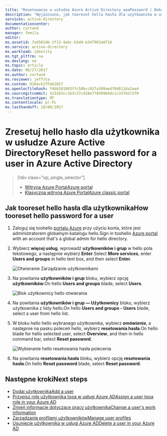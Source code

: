 ```yaml
---
title: "Resetowanie w usłudze Azure Active Directory aaaPassword | Dokumentacja firmy Microsoft"
description: "Wyjaśniono, jak tooreset hello hasła dla użytkownika w usłudze Azure Active Directory"
services: active-directory
documentationcenter: 
author: curtand
manager: femila
editor: 
ms.assetid: fad5624b-2f13-4abc-b3d4-b347903a8f16
ms.service: active-directory
ms.workload: identity
ms.tgt_pltfrm: na
ms.devlang: na
ms.topic: article
ms.date: 06/27/2017
ms.author: curtand
ms.reviewer: jeffsta
ms.custom: H1Hack27Feb2017
ms.openlocfilehash: f4bb201803ffc50bcc937a309ae4f0d613da2ae4
ms.sourcegitcommit: 523283cc1b3c37c428e77850964dc1c33742c5f0
ms.translationtype: MT
ms.contentlocale: pl-PL
ms.lasthandoff: 10/06/2017
---
```

# <a name="reset-hello-password-for-a-user-in-azure-active-directory"></a><span data-ttu-id="04f51-103">Zresetuj hello hasło dla użytkownika w usłudze Azure Active Directory</span><span class="sxs-lookup"><span data-stu-id="04f51-103">Reset hello password for a user in Azure Active Directory</span></span>
> [!div class="op_single_selector"]
> * [<span data-ttu-id="04f51-104">Witryna Azure Portal</span><span class="sxs-lookup"><span data-stu-id="04f51-104">Azure portal</span></span>](active-directory-users-reset-password-azure-portal.md)
> * [<span data-ttu-id="04f51-105">Klasyczna witryna Azure Portal</span><span class="sxs-lookup"><span data-stu-id="04f51-105">Azure classic portal</span></span>](active-directory-create-users-reset-password.md)
>
>

## <a name="how-tooreset-hello-password-for-a-user"></a><span data-ttu-id="04f51-106">Jak tooreset hello hasła dla użytkownika</span><span class="sxs-lookup"><span data-stu-id="04f51-106">How tooreset hello password for a user</span></span>
1. <span data-ttu-id="04f51-107">Zaloguj się toohello [portalu Azure](https://portal.azure.com) przy użyciu konta, które jest administratorem globalnym katalogu hello.</span><span class="sxs-lookup"><span data-stu-id="04f51-107">Sign in toohello [Azure portal](https://portal.azure.com) with an account that's a global admin for hello directory.</span></span>
2. <span data-ttu-id="04f51-108">Wybierz **więcej usług**, wprowadź **użytkowników i grup** w hello pola tekstowego, a następnie wybierz **Enter**.</span><span class="sxs-lookup"><span data-stu-id="04f51-108">Select **More services**, enter **Users and groups** in hello text box, and then select **Enter**.</span></span>

   ![Otwieranie Zarządzanie użytkownikami](./media/active-directory-users-reset-password-azure-portal/create-users-user-management.png)
3. <span data-ttu-id="04f51-110">Na powitania **użytkowników i grup** bloku, wybierz opcję **użytkowników**.</span><span class="sxs-lookup"><span data-stu-id="04f51-110">On hello **Users and groups** blade, select **Users**.</span></span>

   ![Blok użytkownicy hello otwierania](./media/active-directory-users-reset-password-azure-portal/create-users-open-users-blade.png)
4. <span data-ttu-id="04f51-112">Na powitania **użytkowników i grup — Użytkownicy** bloku, wybierz użytkownika z listy hello.</span><span class="sxs-lookup"><span data-stu-id="04f51-112">On hello **Users and groups - Users** blade, select a user from hello list.</span></span>
5. <span data-ttu-id="04f51-113">W bloku hello hello wybranego użytkownika, wybierz **omówienie**, a następnie na pasku poleceń hello, wybierz **resetowania hasła**.</span><span class="sxs-lookup"><span data-stu-id="04f51-113">On hello blade for hello selected user, select **Overview**, and then in hello command bar, select **Reset password**.</span></span>

    ![Wybieranie hello resetowania hasła polecenia](./media/active-directory-users-reset-password-azure-portal/create-users-reset-password-command.png)
6. <span data-ttu-id="04f51-115">Na powitania **resetowania hasła** bloku, wybierz opcję **resetowania hasła**.</span><span class="sxs-lookup"><span data-stu-id="04f51-115">On hello **Reset password** blade, select **Reset password**.</span></span>

## <a name="next-steps"></a><span data-ttu-id="04f51-116">Następne kroki</span><span class="sxs-lookup"><span data-stu-id="04f51-116">Next steps</span></span>
* [<span data-ttu-id="04f51-117">Dodaj użytkownika</span><span class="sxs-lookup"><span data-stu-id="04f51-117">Add a user</span></span>](active-directory-users-create-azure-portal.md)
* [<span data-ttu-id="04f51-118">Przypisz rolę użytkownika tooa w usługi Azure AD</span><span class="sxs-lookup"><span data-stu-id="04f51-118">Assign a user tooa role in your Azure AD</span></span>](active-directory-users-assign-role-azure-portal.md)
* [<span data-ttu-id="04f51-119">Zmień informacje dotyczące pracy użytkownika</span><span class="sxs-lookup"><span data-stu-id="04f51-119">Change a user's work information</span></span>](active-directory-users-work-info-azure-portal.md)
* [<span data-ttu-id="04f51-120">Zarządzanie profilami użytkowników</span><span class="sxs-lookup"><span data-stu-id="04f51-120">Manage user profiles</span></span>](active-directory-users-profile-azure-portal.md)
* [<span data-ttu-id="04f51-121">Usunięcie użytkownika w usługi Azure AD</span><span class="sxs-lookup"><span data-stu-id="04f51-121">Delete a user in your Azure AD</span></span>](active-directory-users-delete-user-azure-portal.md)
